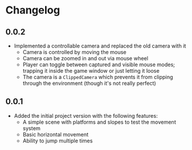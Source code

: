# Changelog

## 0.0.2
- Implemented a controllable camera and replaced the old camera with it
    - Camera is controlled by moving the mouse
    - Camera can be zoomed in and out via mouse wheel
    - Player can toggle between captured and visible mouse modes; trapping it inside the game window or just letting it loose
    - The camera is a `ClippedCamera` which prevents it from clipping through the environment (though it's not really perfect)

## 0.0.1
- Added the initial project version with the following features:
    - A simple scene with platforms and slopes to test the movement system
    - Basic horizontal movement
    - Ability to jump multiple times
